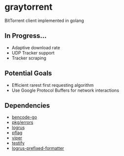 # graytorrent
BitTorrent client implemented in golang

## In Progress...
- Adaptive download rate
- UDP Tracker support
- Tracker scraping

## Potential Goals
- Efficient rarest first requesting algorithm
- Use Google Protocol Buffers for network interactions

## Dependencies
- [bencode-go](github.com/jackpal/bencode-go)
- [pkg/errors](github.com/pkg/errors)
- [logrus](github.com/sirupsen/logrus)
- [pflag](github.com/spf13/pflag)
- [viper](github.com/spf13/viper)
- [testify](github.com/stretchr/testify)
- [logrus-prefixed-formatter](github.com/x-cray/logrus-prefixed-formatter)
